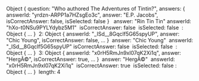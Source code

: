  Object { 
    question: "Who authored The Adventures of Tintin?", 
    answers: 
        { 
            answerId: "yrdzn-ARPP1a7HZsgEo3c", 
            answer: "E.P. Jacobs", 
            isCorrectAnswer: false, 
            isSelected: false
        }
​​​​
​​​​​
answer: "Rin Tin Tin"
​​​​​
answerId: "hXo-t0NSu9PYLYdybz5M1"
​​​​​
isCorrectAnswer: false
​​​​​
isSelected: false
​​​​​
<prototype>: Object { … }
​​​​
2: Object { answerId: "_ISd__8Gqclf5G65spyUP", answer: "Chic Young", isCorrectAnswer: false, … }
​​​​​
answer: "Chic Young"
​​​​​
answerId: "_ISd__8Gqclf5G65spyUP"
​​​​​
isCorrectAnswer: false
​​​​​
isSelected: false
​​​​​
<prototype>: Object { … }
​​​​
3: Object { answerId: "x0rH5RmJn9xl07qK2Xi1q", answer: "HergÃ©", isCorrectAnswer: true, … }
​​​​​
answer: "HergÃ©"
​​​​​
answerId: "x0rH5RmJn9xl07qK2Xi1q"
​​​​​
isCorrectAnswer: true
​​​​​
isSelected: false
​​​​​
<prototype>: Object { … }
​​​​
length: 4